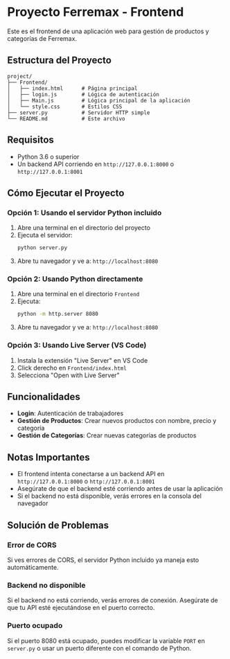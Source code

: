 # Proyecto Ferremax - Frontend

Este es el frontend de una aplicación web para gestión de productos y categorías de Ferremax.

## Estructura del Proyecto

```
project/
├── Frontend/
│   ├── index.html      # Página principal
│   ├── login.js        # Lógica de autenticación
│   ├── Main.js         # Lógica principal de la aplicación
│   └── style.css       # Estilos CSS
├── server.py           # Servidor HTTP simple
└── README.md           # Este archivo
```

## Requisitos

- Python 3.6 o superior
- Un backend API corriendo en `http://127.0.0.1:8000` o `http://127.0.0.1:8001`

## Cómo Ejecutar el Proyecto

### Opción 1: Usando el servidor Python incluido

1. Abre una terminal en el directorio del proyecto
2. Ejecuta el servidor:
   ```bash
   python server.py
   ```
3. Abre tu navegador y ve a: `http://localhost:8080`

### Opción 2: Usando Python directamente

1. Abre una terminal en el directorio `Frontend`
2. Ejecuta:
   ```bash
   python -m http.server 8080
   ```
3. Abre tu navegador y ve a: `http://localhost:8080`

### Opción 3: Usando Live Server (VS Code)

1. Instala la extensión "Live Server" en VS Code
2. Click derecho en `Frontend/index.html`
3. Selecciona "Open with Live Server"

## Funcionalidades

- **Login**: Autenticación de trabajadores
- **Gestión de Productos**: Crear nuevos productos con nombre, precio y categoría
- **Gestión de Categorías**: Crear nuevas categorías de productos

## Notas Importantes

- El frontend intenta conectarse a un backend API en `http://127.0.0.1:8000` o `http://127.0.0.1:8001`
- Asegúrate de que el backend esté corriendo antes de usar la aplicación
- Si el backend no está disponible, verás errores en la consola del navegador

## Solución de Problemas

### Error de CORS
Si ves errores de CORS, el servidor Python incluido ya maneja esto automáticamente.

### Backend no disponible
Si el backend no está corriendo, verás errores de conexión. Asegúrate de que tu API esté ejecutándose en el puerto correcto.

### Puerto ocupado
Si el puerto 8080 está ocupado, puedes modificar la variable `PORT` en `server.py` o usar un puerto diferente con el comando de Python. 
